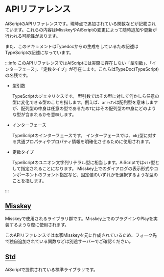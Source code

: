 # APIリファレンス

AiScriptのAPIリファレンスです。現時点で追加されている関数などが記載されています。これらの内容はMisskeyやAiScriptの変更によって随時追加や更新が行われる可能性があります。

また、このドキュメントはTypedocからの生成をしているため記述はTypeScriptの記述になっています。

:::info
このAPIリファレンスではAiScriptには実際に存在しない「型引数」、「インターフェース」、「定数タイプ」が存在します。これらはTypeDoc(TypeScript)の名残です。

- 型引数

  TypeScriptのジェネリクスです。
  型引数ではその型に対して何かしら任意の型に変化できる型のことを指します。例えば、`arr<T>`は配列型を意味しますが、配列型の中身は任意の型であるため`T`にはその配列型の中身にどのような型が含まれるかを意味します。

- インターフェース

  TypeScriptのインターフェースです。
  インターフェースでは、`obj`型に対する共通プロパティやプロパティ情報を明確化させるために使用されます。

- 定数タイプ

  TypeScriptのユニオン文字列リテラル型に相当します。AiScriptでは`str`型として指定されることになります。
  Misskey上でのダイアログの表示形式やコンポーネントのフォント指定など、固定値のいずれかを選択するような型のことを指します。

:::

## [Misskey](/docs/category/misskey)

Misskeyで使用されるライブラリ群です。Misskey上でのプラグインやPlayを実装するような際に使用されます。

このAPIリファレンスでは本家Misskeyを元に作成されているため、フォーク先で独自追加されている関数などは別途サーバーでご確認ください。

## [Std](/docs/category/std)

AiScriptで提供されている標準ライブラリです。
